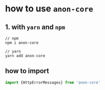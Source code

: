 # how to use `anon-core`

## 1. with `yarn` and `npm`
```
// npm
npm i anon-core

// yarn
yarn add anon-core
```


## how to import
```javascript
import {HttpErrorMessages} from 'anon-core'
```
